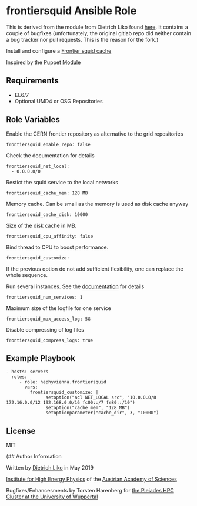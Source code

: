 # frontiersquid Ansible Role

This is derived from the module from Dietrich Liko found [here](https://gitlab.cern.ch/hephyvienna/ansible/role/frontiersquid). It contains a couple of bugfixes (unfortunately, the original gitlab repo did neither contain a bug tracker nor pull requests. This is the reason for the fork.)

Install and configure a [Frontier squid cache](https://twiki.cern.ch/twiki/bin/view/Frontier/InstallSquid)

Inspired by the [Puppet Module](https://github.com/desalvo/puppet-frontier)

## Requirements

*   EL6/7
*   Optional UMD4 or OSG Repositories

## Role Variables

Enable the CERN frontier repository as alternative to the grid repositories

    frontiersquid_enable_repo: false

Check the documentation for details

    frontiersquid_net_local:
      - 0.0.0.0/0

Restict the squid service to the local networks

    frontiersquid_cache_mem: 128 MB

Memory cache. Can be small as the memory is used as disk cache anyway

    frontiersquid_cache_disk: 10000

Size of the disk cache in MB.

    frontiersquid_cpu_affinity: false

Bind thread to CPU to boost performance.

    frontiersquid_customize:

If the previous option do not add sufficient flexibility, one can replace
the whole sequence.

Run several instances. See the [documentation](https://twiki.cern.ch/twiki/bin/view/Frontier/InstallSquid#Running_multiple_services) for details

    frontiersquid_num_services: 1

Maximum size of the logfile for one service

    frontiersquid_max_access_log: 5G

Disable compressing of log files

    frontiersquid_compress_logs: true

## Example Playbook

    - hosts: servers
      roles:
         - role: hephyvienna.frontiersquid
           vars:
             frontiersquid_customize: |
                   setoption("acl NET_LOCAL src", "10.0.0.0/8 172.16.0.0/12 192.168.0.0/16 fc00::/7 fe80::/10")
                   setoption("cache_mem", "128 MB")
                   setoptionparameter("cache_dir", 3, "10000")
## License

MIT

(## Author Information

Written by [Dietrich Liko](http://hephy.at/dliko) in May 2019

[Institute for High Energy Physics](http://www.hephy.at) of the
[Austrian Academy of Sciences](http://www.oeaw.ac.at)

Bugfixes/Enhancesments by Torsten Harenberg for [the Pleiades HPC Cluster at the University of Wuppertal](http://www.pleiades.uni-wuppertal.de)
